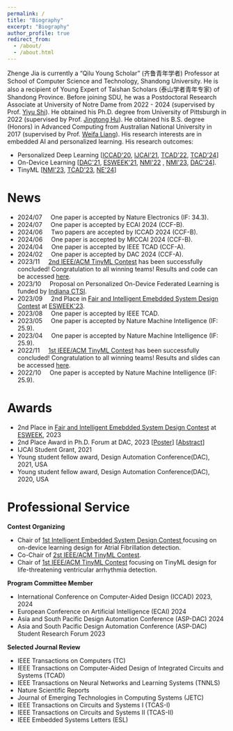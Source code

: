 ```yaml
---
permalink: /
title: "Biography"
excerpt: "Biography"
author_profile: true
redirect_from: 
  - /about/
  - /about.html
---
```

Zhenge Jia is currently a “Qilu Young Scholar” (齐鲁青年学者) Professor at School of Computer Science and Technology, Shandong University.
He is also a recipient of Young Expert of Taishan Scholars (泰山学者青年专家) of Shandong Province. 
Before joining SDU, he was a Postdoctoral Research Associate at University of Notre Dame from 2022 - 2024 (supervised by Prof. [Yiyu Shi](https://www3.nd.edu/~scl/index.html)). 
He obtained his Ph.D. degree from University of Pittsburgh in 2022 (supervised by Prof. [Jingtong Hu](https://sites.pitt.edu/~jthu/index.html)). 
He obtained his B.S. degree (Honors) in Advanced Computing from Australian National University in 2017 (supervised by Prof. [Weifa Liang](https://www.cs.cityu.edu.hk/~weliang/)). 
His research interests are in embedded AI and personalized learning.
His research outcomes:
* Personalized Deep Learning [[ICCAD'20](https://dl.acm.org/doi/abs/10.1145/3400302.3415774?casa_token=tqZyGxa0C34AAAAA:gulGfir-bcDA-Y5VLTB6Dofwk20T4rGazQjxrxcH10hyNhrpHaW5vocT9eviqRBDMvYE_553wDGq7ao), [IJCAI'21](https://www.ijcai.org/proceedings/2021/0359.pdf), [TCAD'22](https://ieeexplore.ieee.org/document/9743335), [TCAD'24](https://ieeexplore.ieee.org/document/10499975)]
* On-Device Learning [[DAC'21](https://ieeexplore.ieee.org/document/9586123/metrics#metrics), [ESWEEK'21](https://dl.acm.org/doi/10.1145/3476987), [NMI'22](https://www.nature.com/articles/s42256-022-00567-4) , [NMI'23](https://www.nature.com/articles/s42256-023-00670-0),  [DAC'24](https://arxiv.org/abs/2311.12275)].
* TinyML [[NMI'23](https://www.nature.com/articles/s42256-023-00659-9), [TCAD'23](https://ieeexplore.ieee.org/document/10233940), [NE'24](https://www.nature.com/articles/s41928-024-01213-0)]


# News
* 2024/07 &nbsp; &nbsp;    One paper is accepted by Nature Electronics (IF: 34.3).
* 2024/07 &nbsp; &nbsp;    One paper is accepted by ECAI 2024 (CCF-B).
* 2024/06 &nbsp; &nbsp;    Two papers are accepted by ICCAD 2024 (CCF-B).
* 2024/06 &nbsp; &nbsp;    One paper is accepted by MICCAI 2024 (CCF-B).
* 2024/04 &nbsp; &nbsp;    One paper is accepted by IEEE TCAD (CCF-A).
* 2024/02 &nbsp; &nbsp;    One paper is accepted by DAC 2024 (CCF-A).
* 2023/11 &nbsp; &nbsp;    [2nd IEEE/ACM TinyML Contest](https://tinymlcontest.github.io/TinyML-Design-Contest-2023/) has been successfully concluded! Congratulation to all winning teams! Results and code can be accessed [here](https://tinymlcontest.github.io/TinyML-Design-Contest-2023/Winners.html).
* 2023/10 &nbsp; &nbsp;    Proposal on Personalized On-Device Federated Learning is funded by [Indiana CTSI](https://indianactsi.org/).
* 2023/09 &nbsp; &nbsp;    2nd Place in [Fair and Intelligent Emebdded System Design Contest](https://esfair2023.github.io/ESFair/) at [ESWEEK'23](https://esweek.org/tiny-and-fair-ml-design/). 
* 2023/08 &nbsp; &nbsp;    One paper is accepted by IEEE TCAD.
* 2023/05 &nbsp; &nbsp;    One paper is accepted by Nature Machine Intelligence (IF: 25.9).
* 2023/04 &nbsp; &nbsp;    One paper is accepted by Nature Machine Intelligence (IF: 25.9).
* 2022/11 &nbsp; &nbsp;    [1st IEEE/ACM TinyML Contest](https://tinymlcontest.github.io/TinyML-Design-Contest/) has been successfully concluded! Congratulation to all winning teams! Results and slides can be accessed [here](https://tinymlcontest.github.io/TinyML-Design-Contest/Winners.html).
* 2022/10 &nbsp; &nbsp;    One paper is accepted by Nature Machine Intelligence (IF: 25.9).

[//]: # (* 2022/08 &nbsp; &nbsp;    Join [Sustainable Computing Laboratory &#40;SCL&#41;]&#40;https://www3.nd.edu/~scl/index.html&#41; at University of Notre Dame.)

[//]: # (* 2022/08 &nbsp; &nbsp;    Obtain Ph.D. degree from University of Pittsburgh.)

[//]: # (* 2022/07 &nbsp; &nbsp;    Launch [1st IEEE/ACM TinyML Contest]&#40;https://tinymlcontest.github.io/TinyML-Design-Contest/&#41;.)

# Awards
* 2nd Place in [Fair and Intelligent Emebdded System Design Contest](https://esfair2023.github.io/ESFair/) at [ESWEEK](https://esweek.org/tiny-and-fair-ml-design/), 2023 
* 2nd Place Award in Ph.D. Forum at DAC, 2023 [[Poster](https://drive.google.com/file/d/117iJwE_jHYDHIGQ5v2BSLEYuU1khPRd0/view?usp=sharing)] [[Abstract](https://drive.google.com/file/d/1D79GJMJfS3gwThoH8d4TxPMr2FrZ193D/view?usp=sharing)]
* IJCAI Student Grant, 2021
* Young student fellow award, Design Automation Conference(DAC), 2021, USA 
* Young student fellow award, Design Automation Conference(DAC), 2020, USA

# Professional Service 
**Contest Organizing** 
* Chair of [1st Intelligent Embedded System Design Contest ](https://iesdcontest.github.io/iesd-2024/) focusing on on-device learning design for Atrial Fibrillation detection. 
* Co-Chair of [2st IEEE/ACM TinyML Contest](https://tinymlcontest.github.io/TinyML-Design-Contest-2023/index.html). 
* Chair of [1st IEEE/ACM TinyML Contest](https://tinymlcontest.github.io/TinyML-Design-Contest/) focusing on TinyML design for life-threatening ventricular arrhythmia detection. 

**Program Committee Member**
* International Conference on Computer-Aided Design (ICCAD) 2023, 2024
* European Conference on Artificial Intelligence (ECAI) 2024
* Asia and South Pacific Design Automation Conference (ASP-DAC) 2024
* Asia and South Pacific Design Automation Conference (ASP-DAC) Student Research Forum 2023

**Selected Journal Review**
* IEEE Transactions on Computers (TC)
* IEEE Transactions on Computer-Aided Design of Integrated Circuits and Systems (TCAD)
* IEEE Transactions on Neural Networks and Learning Systems (TNNLS)
* Nature Scientific Reports
* Journal of Emerging Technologies in Computing Systems (JETC)
* IEEE Transactions on Circuits and Systems I (TCAS-I)
* IEEE Transactions on Circuits and Systems II (TCAS-II)
* IEEE Embedded Systems Letters (ESL)

[//]: # (* IEEE Access)
[//]: # (* ACM Transactions on Cyber-Physical Systems &#40;TCPS&#41;)





[//]: # (# Teaching &#40;as Teaching Assistant&#41;)

[//]: # (* **ECE 0142** Computer Organization, Spring 2018)

[//]: # (* **ECE 0132** Digital Logic, Fall 2018)

[//]: # (* **ECE 0501** Digital Logic Laboratory, Spring 2019)

[//]: # (* **CoE 1502** Advanced Digital Design Concepts, Fall 2019)